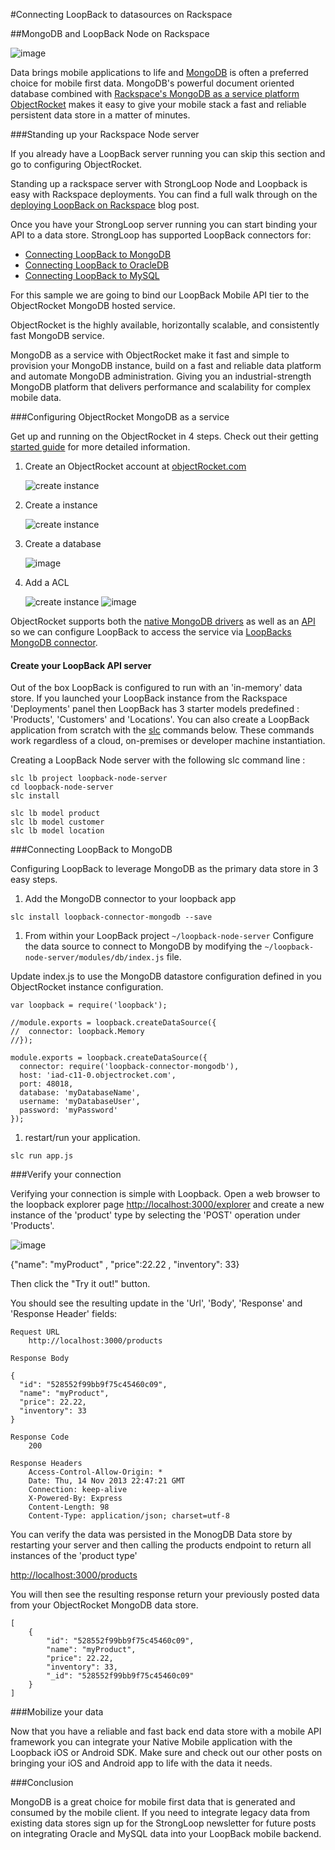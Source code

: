 
#Connecting LoopBack to datasources on Rackspace

##MongoDB and LoopBack Node on Rackspace

![image](http://raw.github.com/mschmulen/connecting-nodejs-apps-to-data-on-rackspace/master/screenshots/ObjectRocket4Black2.png)

Data brings mobile applications to life and [MongoDB](http://www.mongodb.org/) is often a preferred choice for mobile first data.  MongoDB's powerful document oriented database combined with [Rackspace's MongoDB as a service platform ObjectRocket](http://www.objectrocket.com/) makes it easy to give your mobile stack a fast and reliable persistent data store in a matter of minutes.

###Standing up your Rackspace Node server

If you already have a LoopBack server running you can skip this section and go to configuring ObjectRocket.

Standing up a rackspace server with StrongLoop Node and Loopback is easy with Rackspace deployments.  You can find a full walk through on the [deploying LoopBack on Rackspace](http://strongloop.com/strongblog/deploying-loopback-mbaas-on-rackspace/) blog post.

Once you have your StrongLoop server running you can start binding your API to a data store.  StrongLoop has supported LoopBack connectors for:

- [Connecting LoopBack to MongoDB](http://)
- [Connecting LoopBack to OracleDB](http://)
- [Connecting LoopBack to MySQL](http://)

For this sample we are going to bind our LoopBack Mobile API tier to the ObjectRocket MongoDB hosted service.

ObjectRocket is the highly available, horizontally scalable, and consistently fast MongoDB service.

MongoDB as a service with ObjectRocket make it fast and simple to provision your MongoDB instance, build on a fast and reliable data platform and automate MongoDB administration.  Giving you an industrial-strength MongoDB platform that delivers performance and scalability for complex mobile data.

###Configuring ObjectRocket MongoDB as a service

Get up and running on the ObjectRocket in 4 steps. Check out their getting [started guide](http://docs.objectrocket.com/getting_started) for more detailed information.

1. Create an ObjectRocket account at [objectRocket.com](http://www.objectrocket.com/)

	![ create instance ](http://raw.github.com/mschmulen/connecting-nodejs-apps-to-data-on-rackspace/master/screenshots/signup.png)

1. Create a instance 

	![ create instance ](http://raw.github.com/mschmulen/connecting-nodejs-apps-to-data-on-rackspace/master/screenshots/createinstance.png)

1. Create a database

	![image](http://raw.github.com/mschmulen/connecting-nodejs-apps-to-data-on-rackspace/master/screenshots/adddatabase.png)

1. Add a ACL

	![ create instance ](http://raw.github.com/mschmulen/connecting-nodejs-apps-to-data-on-rackspace/master/screenshots/addacl.png)
	![image](http://raw.github.com/mschmulen/connecting-nodejs-apps-to-data-on-rackspace/master/screenshots/addacl2.png)

ObjectRocket supports both the [native MongoDB drivers](http://docs.objectrocket.com/native) as well as an [API](http://docs.objectrocket.com/api) so we can configure LoopBack to access the service via [LoopBacks MongoDB connector](http://docs.strongloop.com/loopback-connector-mongodb/).

#### Create your LoopBack API server

Out of the box LoopBack is configured to run with an 'in-memory' data store. If you launched your LoopBack instance from the Rackspace 'Deployments' panel then LoopBack has 3 starter models predefined : 'Products', 'Customers' and 'Locations'.  You can also create a LoopBack application from scratch with the [slc](http://) commands below.  These commands work regardless of a cloud, on-premises or developer machine instantiation.

Creating a LoopBack Node server with the following slc command line :

```
slc lb project loopback-node-server
cd loopback-node-server
slc install

slc lb model product
slc lb model customer
slc lb model location

```

###Connecting LoopBack to MongoDB

Configuring LoopBack to leverage MongoDB as the primary data store in 3 easy steps.

1. Add the MongoDB connector to your loopback app

```
slc install loopback-connector-mongodb --save
```

1. From within your LoopBack project ```~/loopback-node-server``` Configure the data source to connect to MongoDB by modifying the ```~/loopback-node-server/modules/db/index.js``` file.


Update index.js to use the MongoDB datastore configuration defined in you ObjectRocket instance configuration.

```
var loopback = require('loopback');

//module.exports = loopback.createDataSource({
//  connector: loopback.Memory
//});

module.exports = loopback.createDataSource({
  connector: require('loopback-connector-mongodb'),
  host: 'iad-c11-0.objectrocket.com',
  port: 48018,
  database: 'myDatabaseName',
  username: 'myDatabaseUser',
  password: 'myPassword'
});

```

1. restart/run your application.

```
slc run app.js
```

###Verify your connection 

Verifying your connection is simple with Loopback. Open a web browser to the loopback explorer page [http://localhost:3000/explorer](http://localhost:3000/explorer) and create a new instance of the 'product' type by selecting the 'POST' operation under 'Products'.

![image](http://raw.github.com/mschmulen/connecting-nodejs-apps-to-data-on-rackspace/master/screenshots/loopback-post-new-products.png)

{"name": "myProduct" , "price":22.22 , "inventory": 33}

Then click the "Try it out!" button.

You should see the resulting update in the 'Url', 'Body', 'Response' and 'Response Header' fields:

```
Request URL
	http://localhost:3000/products

Response Body

{
  "id": "528552f99bb9f75c45460c09",
  "name": "myProduct",
  "price": 22.22,
  "inventory": 33
}

Response Code
	200

Response Headers
	Access-Control-Allow-Origin: *
	Date: Thu, 14 Nov 2013 22:47:21 GMT
	Connection: keep-alive
	X-Powered-By: Express
	Content-Length: 98
	Content-Type: application/json; charset=utf-8

```

You can verify the data was persisted in the MonogDB Data store by restarting your server and then calling the products endpoint to return all instances of the 'product type'

[http://localhost:3000/products](http://localhost:3000/products)

You will then see the resulting response return your previously posted data from your ObjectRocket MongoDB data store.

```
[
	{
		"id": "528552f99bb9f75c45460c09",
		"name": "myProduct",
		"price": 22.22,
		"inventory": 33,
		"_id": "528552f99bb9f75c45460c09"
	}
]
```

###Mobilize your data

Now that you have a reliable and fast back end data store with a mobile API framework you can integrate your Native Mobile application with the Loopback iOS or Android SDK.  Make sure and check out our other posts on bringing your iOS and Android app to life with the data it needs.

###Conclusion

MongoDB is a great choice for mobile first data that is generated and consumed by the mobile client.  If you need to integrate legacy data from existing data stores sign up for the StrongLoop newsletter for future posts on integrating Oracle and MySQL data into your LoopBack mobile backend.

